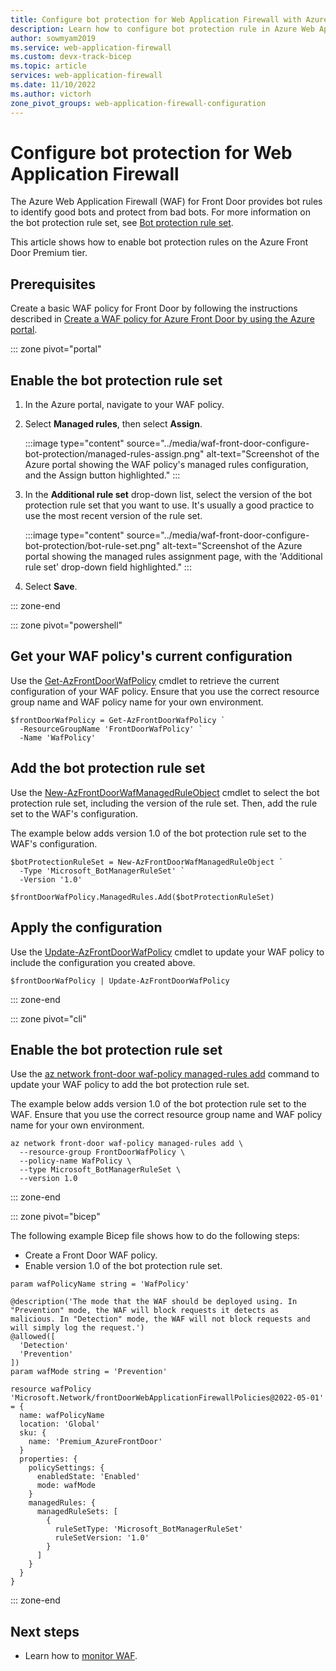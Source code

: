 ```yaml
---
title: Configure bot protection for Web Application Firewall with Azure Front Door
description: Learn how to configure bot protection rule in Azure Web Application Firewall (WAF) for Front Door by using Azure portal.
author: sowmyam2019
ms.service: web-application-firewall
ms.custom: devx-track-bicep
ms.topic: article
services: web-application-firewall
ms.date: 11/10/2022
ms.author: victorh
zone_pivot_groups: web-application-firewall-configuration
---
```


# Configure bot protection for Web Application Firewall

The Azure Web Application Firewall (WAF) for Front Door provides bot rules to identify good bots and protect from bad bots. For more information on the bot protection rule set, see [Bot protection rule set](afds-overview.md#bot-protection-rule-set).

This article shows how to enable bot protection rules on the Azure Front Door Premium tier.

## Prerequisites

Create a basic WAF policy for Front Door by following the instructions described in [Create a WAF policy for Azure Front Door by using the Azure portal](waf-front-door-create-portal.md).

::: zone pivot="portal"

## Enable the bot protection rule set

1. In the Azure portal, navigate to your WAF policy.

1. Select **Managed rules**, then select **Assign**.

   :::image type="content" source="../media/waf-front-door-configure-bot-protection/managed-rules-assign.png" alt-text="Screenshot of the Azure portal showing the WAF policy's managed rules configuration, and the Assign button highlighted." :::

1. In the **Additional rule set** drop-down list, select the version of the bot protection rule set that you want to use. It's usually a good practice to use the most recent version of the rule set.

   :::image type="content" source="../media/waf-front-door-configure-bot-protection/bot-rule-set.png" alt-text="Screenshot of the Azure portal showing the managed rules assignment page, with the 'Additional rule set' drop-down field highlighted." :::

1. Select **Save**.

::: zone-end

::: zone pivot="powershell"

## Get your WAF policy's current configuration

Use the [Get-AzFrontDoorWafPolicy](/powershell/module/az.frontdoor/get-azfrontdoorwafpolicy) cmdlet to retrieve the current configuration of your WAF policy. Ensure that you use the correct resource group name and WAF policy name for your own environment.

```azurepowershell
$frontDoorWafPolicy = Get-AzFrontDoorWafPolicy `
  -ResourceGroupName 'FrontDoorWafPolicy' `
  -Name 'WafPolicy'
```

## Add the bot protection rule set

Use the [New-AzFrontDoorWafManagedRuleObject](/powershell/module/az.frontdoor/new-azfrontdoorwafmanagedruleobject) cmdlet to select the bot protection rule set, including the version of the rule set. Then, add the rule set to the WAF's configuration.

The example below adds version 1.0 of the bot protection rule set to the WAF's configuration.

```azurepowershell
$botProtectionRuleSet = New-AzFrontDoorWafManagedRuleObject `
  -Type 'Microsoft_BotManagerRuleSet' `
  -Version '1.0'

$frontDoorWafPolicy.ManagedRules.Add($botProtectionRuleSet)
```

## Apply the configuration

Use the [Update-AzFrontDoorWafPolicy](/powershell/module/az.frontdoor/update-azfrontdoorwafpolicy) cmdlet to update your WAF policy to include the configuration you created above.

```azurepowershell
$frontDoorWafPolicy | Update-AzFrontDoorWafPolicy
```

::: zone-end

::: zone pivot="cli"

## Enable the bot protection rule set

Use the [az network front-door waf-policy managed-rules add](/cli/azure/network/front-door/waf-policy/managed-rules#az-network-front-door-waf-policy-managed-rules-add) command to update your WAF policy to add the bot protection rule set.

The example below adds version 1.0 of the bot protection rule set to the WAF. Ensure that you use the correct resource group name and WAF policy name for your own environment.

```azurecli
az network front-door waf-policy managed-rules add \
  --resource-group FrontDoorWafPolicy \
  --policy-name WafPolicy \
  --type Microsoft_BotManagerRuleSet \
  --version 1.0
```

::: zone-end

::: zone pivot="bicep"

The following example Bicep file shows how to do the following steps:

- Create a Front Door WAF policy.
- Enable version 1.0 of the bot protection rule set.

```bicep
param wafPolicyName string = 'WafPolicy'

@description('The mode that the WAF should be deployed using. In "Prevention" mode, the WAF will block requests it detects as malicious. In "Detection" mode, the WAF will not block requests and will simply log the request.')
@allowed([
  'Detection'
  'Prevention'
])
param wafMode string = 'Prevention'

resource wafPolicy 'Microsoft.Network/frontDoorWebApplicationFirewallPolicies@2022-05-01' = {
  name: wafPolicyName
  location: 'Global'
  sku: {
    name: 'Premium_AzureFrontDoor'
  }
  properties: {
    policySettings: {
      enabledState: 'Enabled'
      mode: wafMode
    }
    managedRules: {
      managedRuleSets: [
        {
          ruleSetType: 'Microsoft_BotManagerRuleSet'
          ruleSetVersion: '1.0'
        }
      ]
    }
  }
}
```

::: zone-end

## Next steps

- Learn how to [monitor WAF](waf-front-door-monitor.md).
